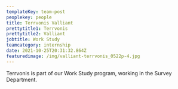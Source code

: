```yaml
---
templateKey: team-post
peoplekey: people
title: Terrvonis Valliant
prettytitle1: Terrvonis
prettytitle2: Valliant
jobtitle: Work Study
teamcategory: internship
date: 2021-10-25T20:31:32.864Z
featuredimage: /img/valliant-terrvonis_0522p-4.jpg
---
```

Terrvonis is part of our Work Study program, working in the Survey Department.